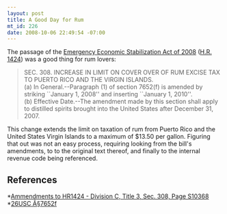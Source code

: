 ```yaml
--- 
layout: post
title: A Good Day for Rum
mt_id: 226
date: 2008-10-06 22:49:54 -07:00
---
```

The passage of the [Emergency Economic Stabilization Act of 2008](http://en.wikipedia.org/wiki/Emergency_Economic_Stabilization_Act_of_2008) ([H.R. 1424](http://en.wikipedia.org/wiki/H.R._1424)) was a good thing for rum lovers:

<blockquote>
SEC. 308. INCREASE IN LIMIT ON COVER OVER OF RUM EXCISE TAX TO PUERTO RICO AND THE VIRGIN ISLANDS.<br>
    (a) In General.--Paragraph (1) of section 7652(f) is amended by striking ``January 1, 2008'' and inserting ``January 1, 2010''.<br>
    (b) Effective Date.--The amendment made by this section shall apply to distilled spirits brought into the United States after December 31, 2007.
</blockquote>

This change extends the limit on taxation of rum from Puerto Rico and the United States Virgin Islands to a maximum of $13.50 per gallon.  Figuring that out was not an easy process, requiring looking from the bill's amendments, to to the original text thereof, and finally to the internal revenue code being referenced.

## References
*[Ammendments to HR1424 - Division C, Title 3, Sec. 308, Page S10368](http://thomas.loc.gov/cgi-bin/query/R?r110:FLD001:S60386)<br>
*[26USC Â§7652f](http://fourmilab.ch/uscode/26usc/www/t26-F-78-D-7652.html)
